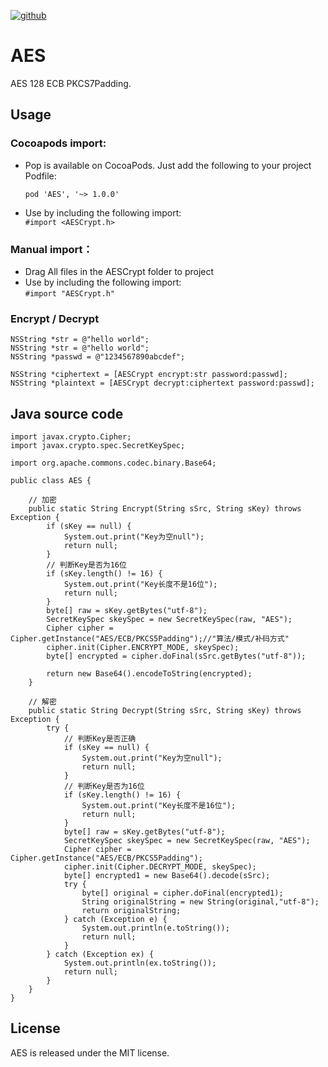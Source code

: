[![github](https://github.com/dd2333/DDPhotoAlbum/blob/master/dd2333.png "dd2333")](http://www.dd2333.com)

AES
===================================
  AES 128 ECB PKCS7Padding.<br />

Usage
-----------------------------------

### Cocoapods import:
* Pop is available on CocoaPods. Just add the following to your project Podfile:<br />

  ```pod 'AES', '~> 1.0.0'```

* Use by including the following import:<br />
```#import <AESCrypt.h>```

### Manual import：
* Drag All files in the AESCrypt folder to project<br />
* Use by including the following import:<br />
```#import "AESCrypt.h"```

### Encrypt / Decrypt

    NSString *str = @"hello world";
    NSString *str = @"hello world";
    NSString *passwd = @"1234567890abcdef";

    NSString *ciphertext = [AESCrypt encrypt:str password:passwd];
    NSString *plaintext = [AESCrypt decrypt:ciphertext password:passwd];

Java source code
-----------------------------------
    import javax.crypto.Cipher;
    import javax.crypto.spec.SecretKeySpec;

    import org.apache.commons.codec.binary.Base64;

    public class AES {

        // 加密
        public static String Encrypt(String sSrc, String sKey) throws Exception {
            if (sKey == null) {
                System.out.print("Key为空null");
                return null;
            }
            // 判断Key是否为16位
            if (sKey.length() != 16) {
                System.out.print("Key长度不是16位");
                return null;
            }
            byte[] raw = sKey.getBytes("utf-8");
            SecretKeySpec skeySpec = new SecretKeySpec(raw, "AES");
            Cipher cipher = Cipher.getInstance("AES/ECB/PKCS5Padding");//"算法/模式/补码方式"
            cipher.init(Cipher.ENCRYPT_MODE, skeySpec);
            byte[] encrypted = cipher.doFinal(sSrc.getBytes("utf-8"));

            return new Base64().encodeToString(encrypted);
        }

        // 解密
        public static String Decrypt(String sSrc, String sKey) throws Exception {
            try {
                // 判断Key是否正确
                if (sKey == null) {
                    System.out.print("Key为空null");
                    return null;
                }
                // 判断Key是否为16位
                if (sKey.length() != 16) {
                    System.out.print("Key长度不是16位");
                    return null;
                }
                byte[] raw = sKey.getBytes("utf-8");
                SecretKeySpec skeySpec = new SecretKeySpec(raw, "AES");
                Cipher cipher = Cipher.getInstance("AES/ECB/PKCS5Padding");
                cipher.init(Cipher.DECRYPT_MODE, skeySpec);
                byte[] encrypted1 = new Base64().decode(sSrc);
                try {
                    byte[] original = cipher.doFinal(encrypted1);
                    String originalString = new String(original,"utf-8");
                    return originalString;
                } catch (Exception e) {
                    System.out.println(e.toString());
                    return null;
                }
            } catch (Exception ex) {
                System.out.println(ex.toString());
                return null;
            }
        }
    }

License
-----------------------------------
  AES is released under the MIT license.<br />
